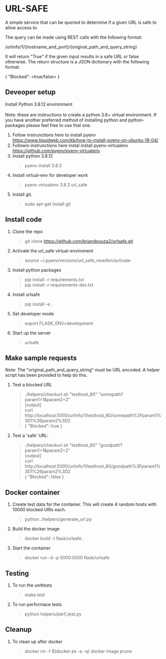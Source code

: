 

# URL-SAFE

A simple service that can be queried to determine if a given URL is safe to allow access to.

The query can be made using REST calls with the following format:

/urlinfo/1/{hostname_and_port}/{original_path_and_query_string}

It will return "True" if the given input results in a safe URL or false otherwise. The return structure is a JSON dictionary with the following format: <br>

{ "Blocked": <true/false> }

## Deveoper setup

Install Python 3.8.12 environment <br><br>
Note: these are instructions to create a python 3.8+ virtual environment. If you have another preferred method of installing python and python-packages please feel free to use that one.<br>

1. Follow instrunctions here to install pyenv <br>
https://www.liquidweb.com/kb/how-to-install-pyenv-on-ubuntu-18-04/
1. Followin instrunctions here instal install pyenv-virtualenv <br>
https://github.com/pyenv/pyenv-virtualenv
1. Install python 3.8.12
    > pyenv install 3.8.3
1. Install virtual-env for developer work
    > pyenv virtualenv 3.8.3 url_safe
1. Install git.
    > sudo apt-get install git

## Install code
1. Clone the repo
    > git clone https://github.com/briandsouza2/urlsafe.git
2. Activate the url_safe virtual-enviroment
    > source ~/.pyenv/versions/url_safe_new/bin/activate
2. Install python packages
    > pip install -r requirements.txt <br>
    > pip install -r requirements-dev.txt
2. Install urlsafe
    > pip install -e .
2. Set developer mode
    > export FLASK_ENV=development
2. Start up the server
    > urlsafe

## Make sample requests
Note: The "original_path_and_query_string" must be URL encoded. A helper script has been provided to help do this.

1. Test a blocked URL <br>
    > ./helpers/checkurl.sh "testhost_80" "somepath?param1=1&param2=2" <br>
        [output]<br>
        curl http://localhost:5000/urlinfo/1/testhost_80/somepath%3Fparam1%3D1%26param2%3D2<br>
        {
        "Blocked": true
        }
1. Test a 'safe' URL:
    > ./helpers/checkurl.sh "testhost_80" "goodpath?param1=1&param2=2" <br>
        [output]<br>
        curl http://localhost:5000/urlinfo/1/testhost_80/goodpath%3Fparam1%3D1%26param2%3D2<br>
        {
        "Blocked": false
        }


## Docker container
1. Create test data for the container. This will create 4 random hosts with 10000 blocked URIs each. <br>
    > python ./helpers/generate_url.py
1. Build the docker image
    > docker build -t flask/urlsafe .
2. Start the container
    > docker run -d -p 5000:5000 flask/urlsafe

## Testing
1. To run the unittests <br>
    > make test
1. To run performace tests <br>
    > python helpers/perf_test.py

## Cleanup
1. To clean up after docker
    > docker rm -f $(docker ps -a -q)
    > docker image prune